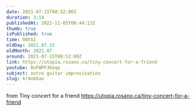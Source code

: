 ```yaml
---
date: 2021-07-15T08:52:00Z
duration: 3:14
publishedAt: 2022-11-05T08:44:13Z
thumb: true
isPublished: true
time: 08h52
oldDay: 2021.07.15
oldMonth: 2021.07
around: 2021-07-15T08:52:00Z
link: https://utopia.rosano.ca/tiny-concert-for-a-friend
youtube: 8nFWPFJKeqo
subject: outro guitar improvisation
slug: kr4obkao
---
```

from Tiny concert for a friend https://utopia.rosano.ca/tiny-concert-for-a-friend
